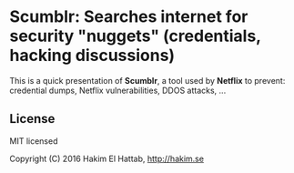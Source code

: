 # Scumblr: Searches internet for security "nuggets" (credentials, hacking discussions)

This is a quick presentation of **Scumblr**, a tool used by **Netflix** to prevent: credential dumps, Netflix vulnerabilities, DDOS attacks, ...


## License

MIT licensed

Copyright (C) 2016 Hakim El Hattab, http://hakim.se
